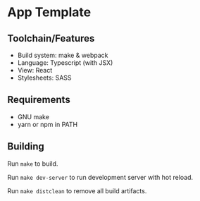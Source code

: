 App Template
============

Toolchain/Features
------------------

* Build system: make & webpack
* Language: Typescript (with JSX)
* View: React
* Stylesheets: SASS

Requirements
------------

* GNU make
* yarn or npm in PATH

Building
--------

Run `make` to build.

Run `make dev-server` to run development server with hot reload.

Run `make distclean` to remove all build artifacts.
